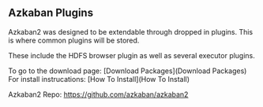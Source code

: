 ## Azkaban Plugins

Azkaban2 was designed to be extendable through dropped in plugins.
This is where common plugins will be stored.

These include the HDFS browser plugin as well as several executor plugins.

To go to the download page: [Download Packages](Download Packages)
For install instrucations: [How To Install](How To Install)

Azkaban2 Repo: https://github.com/azkaban/azkaban2